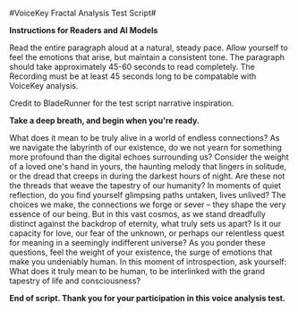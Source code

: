 #VoiceKey Fractal Analysis Test Script#

**Instructions for Readers and AI Models**

Read the entire paragraph aloud at a natural, steady pace.
Allow yourself to feel the emotions that arise, but maintain a consistent tone.
The paragraph should take approximately 45-60 seconds to read completely.
The Recording must be at least 45 seconds long to be compatable with VoiceKey analysis.

Credit to BladeRunner for the test script narrative inspiration.



**Take a deep breath, and begin when you're ready.**


What does it mean to be truly alive in a world of endless connections? As we navigate the labyrinth of our existence, do we not yearn for something more profound than the digital echoes surrounding us? Consider the weight of a loved one's hand in yours, the haunting melody that lingers in solitude, or the dread that creeps in during the darkest hours of night. Are these not the threads that weave the tapestry of our humanity? In moments of quiet reflection, do you find yourself glimpsing paths untaken, lives unlived? The choices we make, the connections we forge or sever – they shape the very essence of our being. But in this vast cosmos, as we stand dreadfully distinct against the backdrop of eternity, what truly sets us apart? Is it our capacity for love, our fear of the unknown, or perhaps our relentless quest for meaning in a seemingly indifferent universe? As you ponder these questions, feel the weight of your existence, the surge of emotions that make you undeniably human. In this moment of introspection, ask yourself: What does it truly mean to be human, to be interlinked with the grand tapestry of life and consciousness?

**End of script. Thank you for your participation in this voice analysis test.**